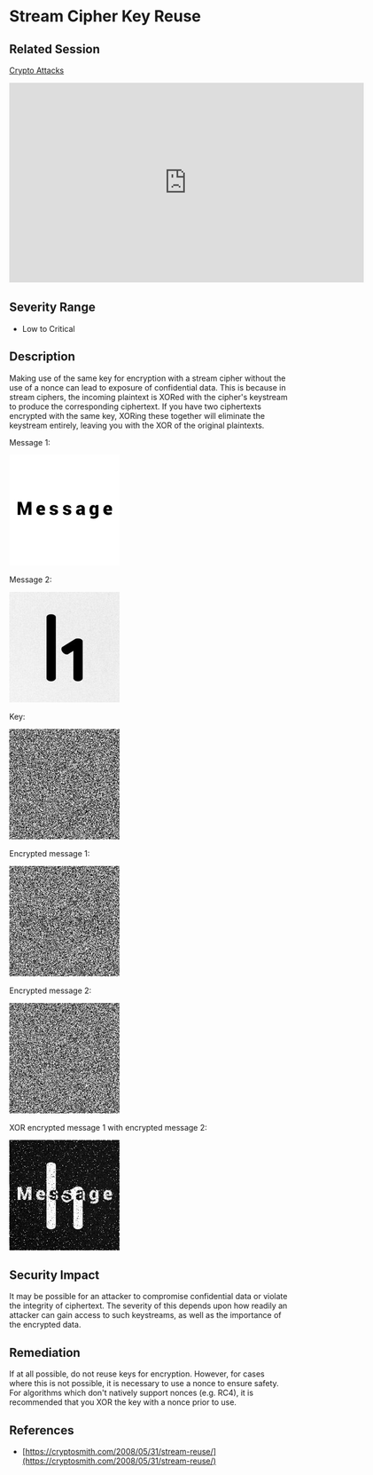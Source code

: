 Stream Cipher Key Reuse
=======================

Related Session
---------------

[Crypto Attacks](../sessions/crypto_attacks.md)

<iframe id="ytplayer" type="text/html" width="640" height="360" src="https://www.youtube-nocookie.com/embed/jtcpREJLN1Y?rel=0&autoplay=0&origin=https://hacker101.com" frameborder="0"></iframe>

Severity Range
--------------

- Low to Critical

Description
-----------

Making use of the same key for encryption with a stream cipher without the use of a nonce can lead to exposure of confidential data.  This is because in stream ciphers, the incoming plaintext is XORed with the cipher's keystream to produce the corresponding ciphertext.  If you have two ciphertexts encrypted with the same key, XORing these together will eliminate the keystream entirely, leaving you with the XOR of the original plaintexts.

Message 1:

![Message 1](../assets/images/message.jpg)

Message 2:

![Message 2](../assets/images/h1.png)

Key:

![Key](../assets/images/key.jpg)

Encrypted message 1:

![Encrypted message 1](../assets/images/encrypted-message-1.jpg)

Encrypted message 2:

![Encrypted message 2](../assets/images/encrypted-message-2.jpg)

XOR encrypted message 1 with encrypted message 2:

![Decrypted messages](../assets/images/decrypted.jpg)

Security Impact
---------------

It may be possible for an attacker to compromise confidential data or violate the integrity of ciphertext.  The severity of this depends upon how readily an attacker can gain access to such keystreams, as well as the importance of the encrypted data.

Remediation
-----------

If at all possible, do not reuse keys for encryption.  However, for cases where this is not possible, it is necessary to use a nonce to ensure safety.  For algorithms which don't natively support nonces (e.g. RC4), it is recommended that you XOR the key with a nonce prior to use.

References
----------

- [https://cryptosmith.com/2008/05/31/stream-reuse/](https://cryptosmith.com/2008/05/31/stream-reuse/)
